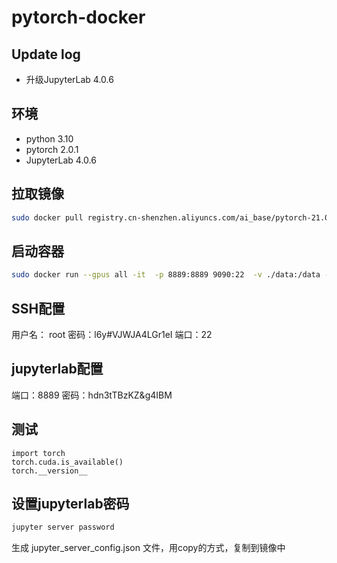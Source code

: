 # pytorch-docker

## Update log
- 升级JupyterLab 4.0.6

## 环境
- python 3.10 
- pytorch 2.0.1
- JupyterLab 4.0.6

## 拉取镜像
```bash
sudo docker pull registry.cn-shenzhen.aliyuncs.com/ai_base/pytorch-21.07-py3:102
```

## 启动容器
```bash
sudo docker run --gpus all -it  -p 8889:8889 9090:22  -v ./data:/data --rm registry.cn-shenzhen.aliyuncs.com/ai_base/pytorch-21.07-py3:102
```

## SSH配置
用户名： root
密码：l6y#VJWJA4LGr1eI
端口：22

## jupyterlab配置
端口：8889
密码：hdn3tTBzKZ&g4IBM


## 测试
```vim
import torch
torch.cuda.is_available()
torch.__version__
```


## 设置jupyterlab密码
```bash
jupyter server password
```
生成 jupyter_server_config.json 文件，用copy的方式，复制到镜像中